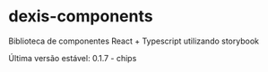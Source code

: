 # dexis-components
Biblioteca de componentes React + Typescript utilizando storybook

Última versão estável: 0.1.7 - chips